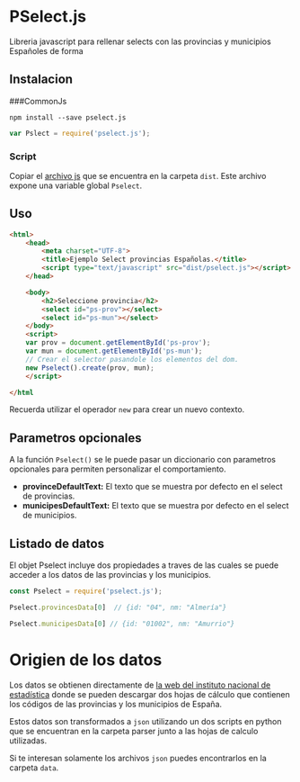 # PSelect.js

Libreria javascript para rellenar selects con las provincias y municipios Españoles de forma 

## Instalacion

###CommonJs

	npm install --save pselect.js

```javascript
var Pslect = require('pselect.js');
```

### Script

Copiar el [archivo js](https://github.com/IagoLast/pselect/blob/master/dist/pselect.js) que se encuentra en la carpeta `dist`.
Este archivo expone una variable global `Pselect`.

## Uso

```html
<html>
	<head>
		<meta charset="UTF-8">
		<title>Ejemplo Select provincias Españolas.</title>
		<script type="text/javascript" src="dist/pselect.js"></script>
	</head>

	<body>
		<h2>Seleccione provincia</h2>
		<select id="ps-prov"></select>
		<select id="ps-mun"></select>
	</body>
	<script>
	var prov = document.getElementById('ps-prov');
	var mun = document.getElementById('ps-mun');
	// Crear el selector pasandole los elementos del dom.
	new Pselect().create(prov, mun);
	</script>

</html
```

Recuerda utilizar el operador `new` para crear un nuevo contexto.

## Parametros opcionales

A la función `Pselect()` se le puede pasar un diccionario con parametros opcionales para permiten personalizar el comportamiento.

* **provinceDefaultText:** El texto que se muestra por defecto en el select de provincias.
* **municipesDefaultText:** El texto que se muestra por defecto en el select de municipios.
## Listado de datos
El objet Pselect incluye dos propiedades a traves de las cuales se puede acceder a los datos de las provincias y los municipios.


```javascript
const Pselect = require('pselect.js');

Pselect.provincesData[0]  // {id: "04", nm: "Almería"}

Pselect.municipesData[0] // {id: "01002", nm: "Amurrio"}
```

# Origien de los datos

Los datos se obtienen directamente de [la web del instituto nacional de estadística](http://www.ine.es/jaxi/menu.do?type=pcaxis&path=%2Ft20%2Fe245%2Fcodmun%2F&file=inebase&L=0) donde se pueden descargar dos hojas de cálculo que contienen los códigos de las provincias y los municipios de España.

Estos datos son transformados a `json` utilizando un dos scripts en python que se encuentran en la carpeta parser junto a las hojas de calculo utilizadas.

Si te interesan solamente los archivos `json` puedes encontrarlos en la carpeta `data`.
